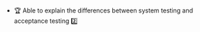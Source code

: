 * <span id="outcome-explain">:trophy: Able to explain the differences between system testing and acceptance testing :two:</span>

